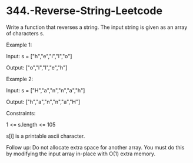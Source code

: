 # 344.-Reverse-String-Leetcode

Write a function that reverses a string. The input string is given as an array of characters s.

 

Example 1:

Input: s = ["h","e","l","l","o"]


Output: ["o","l","l","e","h"]


Example 2:



Input: s = ["H","a","n","n","a","h"]


Output: ["h","a","n","n","a","H"]
 

Constraints:

1 <= s.length <= 105


s[i] is a printable ascii character.
 

Follow up: Do not allocate extra space for another array. You must do this by modifying the input array in-place with O(1) extra memory.
